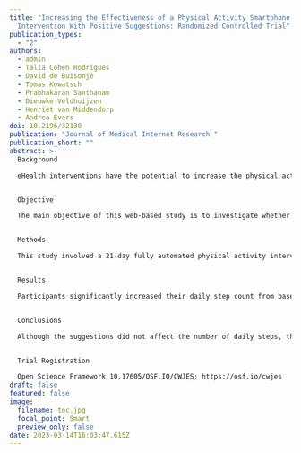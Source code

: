 ```yaml
---
title: "Increasing the Effectiveness of a Physical Activity Smartphone
  Intervention With Positive Suggestions: Randomized Controlled Trial"
publication_types:
  - "2"
authors:
  - admin
  - Talia Cohen Rodrigues
  - David de Buisonjé
  - Tomas Kowatsch
  - Prabhakaran Santhanam
  - Dieuwke Veldhuijzen
  - Henriet van Middendorp
  - Andrea Evers
doi: 10.2196/32130
publication: "Journal of Medical Internet Research "
publication_short: ""
abstract: >-
  Background

  eHealth interventions have the potential to increase the physical activity of users. However, their effectiveness varies, and they often have only short-term effects. A possible way of enhancing their effectiveness is to increase the positive outcome expectations of users by giving them positive suggestions regarding the effectiveness of the intervention. It has been shown that when individuals have positive expectations regarding various types of interventions, they tend to benefit from these interventions more.


  Objective

  The main objective of this web-based study is to investigate whether positive suggestions can change the expectations of participants regarding the effectiveness of a smartphone physical activity intervention and subsequently enhance the number of steps the participants take during the intervention. In addition, we study whether suggestions affect perceived app effectiveness, engagement with the app, self-reported vitality, and fatigue of the participants.


  Methods

  This study involved a 21-day fully automated physical activity intervention aimed at helping participants to walk more steps. The intervention was delivered via a smartphone-based app that delivered specific tasks to participants (eg, setting activity goals or looking for social support) and recorded their daily step count. Participants were randomized to either a positive suggestions group (69/133, 51.9%) or a control group (64/133, 48.1%). Positive suggestions emphasizing the effectiveness of the intervention were implemented in a web-based flyer sent to the participants before the intervention. Suggestions were repeated on days 8 and 15 of the intervention via the app.


  Results

  Participants significantly increased their daily step count from baseline compared with 21 days of the intervention (t107=−8.62; P<.001) regardless of the suggestions. Participants in the positive suggestions group had more positive expectations regarding the app (B=−1.61, SE 0.47; P<.001) and higher expected engagement with the app (B=3.80, SE 0.63; P<.001) than the participants in the control group. No effects of suggestions on the step count (B=−22.05, SE 334.90; P=.95), perceived effectiveness of the app (B=0.78, SE 0.69; P=.26), engagement with the app (B=0.78, SE 0.75; P=.29), and vitality (B=0.01, SE 0.11; P=.95) were found. Positive suggestions decreased the fatigue of the participants during the 3 weeks of the intervention (B=0.11, SE 0.02; P<.001).


  Conclusions

  Although the suggestions did not affect the number of daily steps, they increased the positive expectations of the participants and decreased their fatigue. These results indicate that adding positive suggestions to eHealth physical activity interventions might be a promising way of influencing subjective but not objective outcomes of interventions. Future research should focus on finding ways of strengthening the suggestions, as they have the potential to boost the effectiveness of eHealth interventions.


  Trial Registration

  Open Science Framework 10.17605/OSF.IO/CWJES; https://osf.io/cwjes
draft: false
featured: false
image:
  filename: toc.jpg
  focal_point: Smart
  preview_only: false
date: 2023-03-14T16:03:47.615Z
---
```

